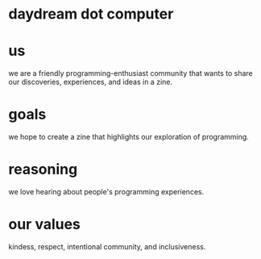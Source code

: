 # daydream dot computer

# us

we are a friendly programming-enthusiast community that wants to
share our discoveries, experiences, and ideas in a zine.

# goals

we hope to create a zine that highlights our exploration of programming.

# reasoning

we love hearing about people's programming experiences.

# our values

kindess, respect, intentional community, and inclusiveness.
